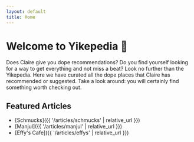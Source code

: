 ```yaml
---
layout: default
title: Home
---
```


# Welcome to Yikepedia 🐸

Does Claire give you dope recommendations? Do you find yourself looking for a way to get everything and not miss a beat? Look no further than the Yikepedia. Here we have curated all the dope places that Claire has recommended or suggested. Take a look around: you will certainly find something worth checking out. 

## Featured Articles

- [Schmucks]({{ '/articles/schmucks' | relative_url }})
- [Manjul]({{ '/articles/manjul' | relative_url }})
- [Effy's Cafe]({{ '/articles/effys' | relative_url }})

